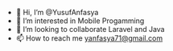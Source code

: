 - 👋 Hi, I’m @YusufAnfasya
- 👀 I’m interested in Mobile Progamming
- 💞️ I’m looking to collaborate Laravel and Java
- 📫 How to reach me yanfasya71@gmail.com

<!---
YusufAnfasya/YusufAnfasya is a ✨ special ✨ repository because its `README.md` (this file) appears on your GitHub profile.
You can click the Preview link to take a look at your changes.
Wadaw
--->
